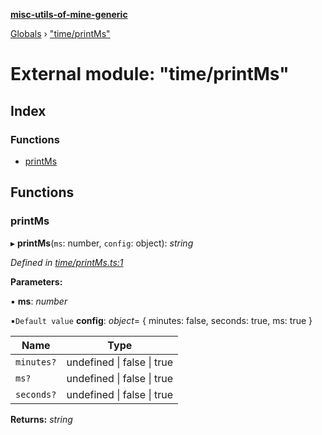 **[misc-utils-of-mine-generic](../README.md)**

[Globals](../globals.md) › ["time/printMs"](_time_printms_.md)

# External module: "time/printMs"

## Index

### Functions

* [printMs](_time_printms_.md#printms)

## Functions

###  printMs

▸ **printMs**(`ms`: number, `config`: object): *string*

*Defined in [time/printMs.ts:1](https://github.com/cancerberoSgx/misc-utils-of-mine/blob/cde2372/misc-utils-of-mine-generic/src/time/printMs.ts#L1)*

**Parameters:**

▪ **ms**: *number*

▪`Default value`  **config**: *object*=  { minutes: false, seconds: true, ms: true }

Name | Type |
------ | ------ |
`minutes?` | undefined \| false \| true |
`ms?` | undefined \| false \| true |
`seconds?` | undefined \| false \| true |

**Returns:** *string*